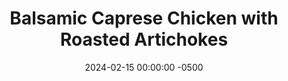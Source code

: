 ---
layout: post
title:  "Balsamic Caprese Chicken with Roasted Artichokes"
date:   2024-02-15 00:00:00 -0500
categories:
- Recipes
- Chicken
permalink: /recipes/caprese-chicken
image: /assets/Food/Chicken/Caprese/caprese-cover.jpg
ing: caprese-ing
facts: caprese-facts
Prep: 15
Rest: 
Cook: 30
Source1: https://www.delish.com/cooking/recipe-ideas/a47169/caprese-chicken-recipe/
Source2: 
Description: A quick caprese chicken is one of my favorites, as I can simply bake the chicken, and make a tomato and balsamic sauce while it's in the oven. The flavor combination of cooked tomatoes with balsamic vinegar is a staple in Italian cooking for a reason. Especially when topped with cheese, this recipe makes a great main to a side of roasted artichokes
Instructions: 
- Drain and rinse your artichokes, and add to a large bowl. Season (vinegar, minced garlic, oil, basil, garlic powder, and lemon pepper), and transfer to an 8" square baking pan lined with aluminum foil<br><br>

- Roast at 400F for about 25-30 minutes, or until done to your liking.<br><br>
- <center><img src="/assets/Food/Chicken/Caprese/caprese-2.jpg" alt="" class="instruction-image"></center><br>

- As the artichokes cook, start on the chicken. Cut up the tomatoes, and set aside. Cut the chicken into cutlets, about 3-4 per chicken breast. Pound the chicken to even thickness if necessary<br><br>

- In a large bowl, combine the chicken with the seasonings (oil, vinegar, basil, and salt). Mix with your hands, and place onto a cookie sheet lined with parchment paper. Bake for 12-14 minutes at 400F, or until just 165F, not any over<br><br>

- Meanwhile, in a large pan over medium heat, add balsamic vinegar to the skillet, and add garlic and cook until fragrant (about 1 minute). Add in the tomatoes and basil, and cook until the chicken is done, stirring occasionally<br><br>

- Return chicken to skillet and nestle with tomatoes. Top each piece of chicken with cheese, and cover the skillet to melt the cheese. Cover and cook for an additional minute until the cheese is melted, and serve<br><br>
- <center><img src="/assets/Food/Chicken/Caprese/caprese-6.jpg" alt="" class="instruction-image"></center><br>
---